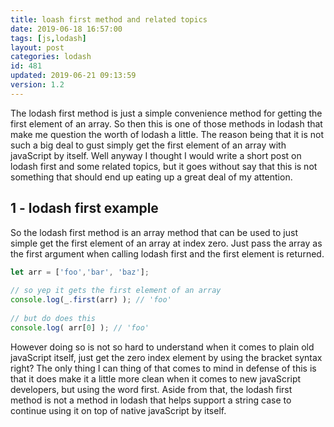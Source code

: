 ```yaml
---
title: loash first method and related topics
date: 2019-06-18 16:57:00
tags: [js,lodash]
layout: post
categories: lodash
id: 481
updated: 2019-06-21 09:13:59
version: 1.2
---
```


The lodash first method is just a simple convenience method for getting the first element of an array. So then this is one of those methods in lodash that make me question the worth of lodash a little. The reason being that it is not such a big deal to gust simply get the first element of an array with javaScript by itself. Well anyway I thought I would write a short post on lodash first and some related topics, but it goes without say that this is not something that should end up eating up a great deal of my attention.

<!-- more -->

## 1 - lodash first example

So the lodash first method is an array method that can be used to just simple get the first element of an array at index zero. Just pass the array as the first argument when calling lodash first and the first element is returned.

```js
let arr = ['foo','bar', 'baz'];
 
// so yep it gets the first element of an array
console.log(_.first(arr) ); // 'foo'
 
// but do does this
console.log( arr[0] ); // 'foo'
```

However doing so is not so hard to understand when it comes to plain old javaScript itself, just get the zero index element by using the bracket syntax right? The only thing I can thing of that comes to mind in defense of this is that it does make it a little more clean when it comes to new javaScript developers, but using the word first. Aside from that, the lodash first method is not a method in lodash that helps support a string case to continue using it on top of native javaScript by itself.